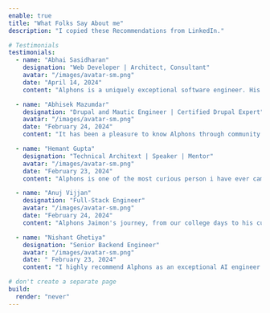 ```yaml
---
enable: true
title: "What Folks Say About me"
description: "I copied these Recommendations from LinkedIn."

# Testimonials
testimonials:
  - name: "Abhai Sasidharan"
    designation: "Web Developer | Architect, Consultant"
    avatar: "/images/avatar-sm.png"
    date: "April 14, 2024"
    content: "Alphons is a uniquely exceptional software engineer. His passion for technology in general, and his ability to learn anything new in that space in a remarkably small period of time always amazed me! You ask Alphons if he knows something, it's rare that he doesn't. And if he doesn't, it's not for long! The amazing things he did at QED42 was nothing short of genius! He once did a POC that integrated AI search to a Drupal website; And for a programmer with just under 3 years of experience, he came out of that with a product that looked like it was built by a team of highly experienced Senior Developers. It was just a pleasure listening to him speak about it. Alphons proves every day that experience is not calculated in years, but in the volume and variety of things you accomplish in those years. I can honestly say a year of work experience for Alphons should be considered as at least two! \n\n And you can't simply ask Alphons something about technology. :) Be prepared to learn almost everything about what you just asked him. He will write you an essay that will paint a very detailed and elaborate picture of what you just asked him. This also extends to the reports (performance analysis, incident analysis, bug reports etc) he creates as well. Any company would be lucky to have him. I wish him all the best."

  - name: "Abhisek Mazumdar"
    designation: "Drupal and Mautic Engineer | Certified Drupal Expert"
    avatar: "/images/avatar-sm.png"
    date: "February 24, 2024"
    content: "It has been a pleasure to know Alphons through community events. His eagerness to learn and willingness to share knowledge are truly admirable. I have always been impressed by his unique tech vision. \n\n In addition to being a skilled Drupal developer, Alphons is my go-to person for any AI-related tech queries. His expertise is invaluable. Any organization would be fortunate to have Alphons as part of their team. I wholeheartedly recommend him for his exceptional talents and contributions."

  - name: "Hemant Gupta"
    designation: "Technical Architext | Speaker | Mentor"
    avatar: "/images/avatar-sm.png"
    date: "February 23, 2024"
    content: "Alphons is one of the most curious person i have ever came across, Always up for exploring new and upcoming technologies, truly a technical geek and in love with linux systems and the machines. Alphons is definitely an asset for any organisation."

  - name: "Anuj Vijjan"
    designation: "Full-Stack Engineer"
    avatar: "/images/avatar-sm.png"
    date: "February 24, 2024"
    content: "Alphons Jaimon's journey, from our college days to his current role as an AI Engineer at QED42, is truly inspiring. His exceptional technical skills, natural leadership, and unwavering support for his colleagues make him stand out as a beacon of excellence. \n\n What truly sets Alphons apart is his genuine care for his peers and his dedication to fostering collaboration and mentorship. Whether leading projects or offering assistance, his integrity and empathy shine through in every interaction. His involvement in community initiatives like Developer Circles from Facebook underscores his commitment to nurturing talent and fostering growth. \n\n In Alphons Jaimon, you'll find not just a highly skilled AI Engineer, but also a compassionate leader and a trusted friend. His journey embodies the power of passion, perseverance, and unwavering dedication to excellence. I have full confidence that Alphons will continue to make significant contributions to the field of technology and inspire all those fortunate enough to cross paths with him. Collaborating with Alphons has been an honor, and I eagerly anticipate the remarkable achievements that lie ahead in his journey."

  - name: "Nishant Ghetiya"
    designation: "Senior Backend Engineer"
    avatar: "/images/avatar-sm.png"
    date: " February 23, 2024"
    content: "I highly recommend Alphons as an exceptional AI engineer for his pivotal role in our recent AI search project. His adeptness in grasping complex AI concepts and coding proficiency significantly enhanced project outcomes. Alphons consistently showcased outstanding problem-solving skills and a collaborative spirit, overcoming challenges with ingenuity. His proactive approach, coupled with excellent communication, made him an invaluable asset to our team. Alphons's dedication and technical prowess make him a top choice for any AI-related endeavor."

# don't create a separate page
build:
  render: "never"
---
```

